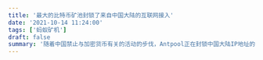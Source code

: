 ```yaml
---
title: '最大的比特币矿池封锁了来自中国大陆的互联网接入' 
date: '2021-10-14 11:24:00' 
tags: ['蚂蚁矿机'] 
draft: false 
summary: '随着中国禁止与加密货币有关的活动的步伐，Antpool正在封锁中国大陆IP地址的用户。'
---
```

